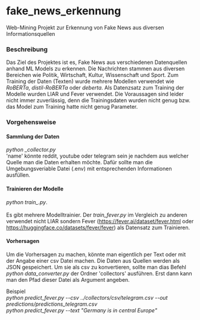 # fake_news_erkennung
Web-Mining Projekt zur Erkennung von Fake News aus diversen Informationsquellen

### Beschreibung
Das Ziel des Projektes ist es, Fake News aus verschiedenen Datenquellen anhand ML Models zu erkennen. Die Nachrichten stammen aus diversen Bereichen wie Politik, Wirtschaft, Kultur, Wissenschaft und Sport. Zum Training der Daten (Texten) wurde mehrere Modellen verwendet wie *RoBERTa*, *distil-RoBERTa* oder *deberta*. Als Datenzsatz zum Training der Modelle wurden LIAR und Fever verwendet. Die Voraussagen sind leider nicht immer zuverlässig, denn die Trainingsdaten wurden nicht genug bzw. das Model zum Training hatte nicht genug Parameter.

### Vorgehensweise

#### Sammlung der Daten
*python <name>_collector.py* <br> 'name' könnte reddit, youtube oder telegram sein je nachdem aus welcher Quelle man die Daten erhalten möchte. Dafür sollte man die Umgebungsveriable Datei (.env) mit entsprechenden Informationen ausfüllen.

#### Trainieren der Modelle
  *python train_<suffix>.py*. <br><br>Es gibt mehrere Modelltrainier. Der *train_fever.py* im Vergleich zu anderen verwendet nicht LIAR sondern Fever (https://fever.ai/dataset/fever.html oder https://huggingface.co/datasets/fever/fever) als Datensatz zum Trainieren.


#### Vorhersagen
  Um die Vorhersagen zu machen, könnte man eigentlich per Text oder mit der Angabe einer csv Datei machen. Die Daten aus Quellen werden als JSON gespeichert. Um sie als csv zu konvertieren, sollte man dias Befehl *python data_converter.py* der Ordner 'collectors' ausführen. Erst dann kann man den Pfad dieser Datei als Argument angeben.
  
  Beispiel<br>
     *python predict_fever.py --csv ../collectors/csv/telegram.csv --out predictions/predictions_telegram.csv* <br>
     *python predict_fever.py --text "Germany is in central Europe"*
